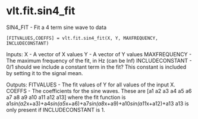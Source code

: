 # vlt.fit.sin4_fit

  SIN4_FIT - Fit a 4 term sine wave to data
 
    [FITVALUES,COEFFS] = vlt.fit.sin4_fit(X, Y, MAXFREQUENCY, INCLUDECONSTANT)
 
   Inputs:
     X - A vector of X values
     Y - A vector of Y values
     MAXFREQUENCY - The maximum frequency of the fit, in Hz (can be Inf)
     INCLUDECONSTANT - 0/1 should we include a constant term in the fit?
        This constant is included by setting it to the signal mean.
 
   Outputs:
     FITVALUES - The fit values of Y for all values of the input X.
     COEFFS - The coefficients for the sine waves.
          These are [a1 a2 a3 a4 a5 a6 a7 a8 a9 a10 a11 a12 a13] where the
          fit function is 
          a1*sin(a2*x+a3)+a4*sin(a5*x+a6)+a7*sin(a8*x+a9)+a10*sin(a11*x+a12)+a13
          a13 is only present if INCLUDECONSTANT is 1.
